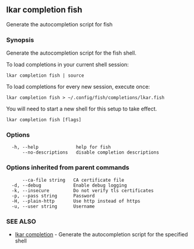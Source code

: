 ## lkar completion fish

Generate the autocompletion script for fish

### Synopsis

Generate the autocompletion script for the fish shell.

To load completions in your current shell session:

	lkar completion fish | source

To load completions for every new session, execute once:

	lkar completion fish > ~/.config/fish/completions/lkar.fish

You will need to start a new shell for this setup to take effect.


```
lkar completion fish [flags]
```

### Options

```
  -h, --help              help for fish
      --no-descriptions   disable completion descriptions
```

### Options inherited from parent commands

```
      --ca-file string   CA certificate file
  -d, --debug            Enable debug logging
  -k, --insecure         Do not verify tls certificates
  -p, --pass string      Password
  -H, --plain-http       Use http instead of https
  -u, --user string      Username
```

### SEE ALSO

* [lkar completion](lkar_completion.md)	 - Generate the autocompletion script for the specified shell

